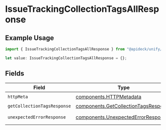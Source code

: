 # IssueTrackingCollectionTagsAllResponse

## Example Usage

```typescript
import { IssueTrackingCollectionTagsAllResponse } from "@apideck/unify/models/operations";

let value: IssueTrackingCollectionTagsAllResponse = {};
```

## Fields

| Field                                                                                        | Type                                                                                         | Required                                                                                     | Description                                                                                  |
| -------------------------------------------------------------------------------------------- | -------------------------------------------------------------------------------------------- | -------------------------------------------------------------------------------------------- | -------------------------------------------------------------------------------------------- |
| `httpMeta`                                                                                   | [components.HTTPMetadata](../../models/components/httpmetadata.md)                           | :heavy_check_mark:                                                                           | N/A                                                                                          |
| `getCollectionTagsResponse`                                                                  | [components.GetCollectionTagsResponse](../../models/components/getcollectiontagsresponse.md) | :heavy_minus_sign:                                                                           | List Tags                                                                                    |
| `unexpectedErrorResponse`                                                                    | [components.UnexpectedErrorResponse](../../models/components/unexpectederrorresponse.md)     | :heavy_minus_sign:                                                                           | Unexpected error                                                                             |